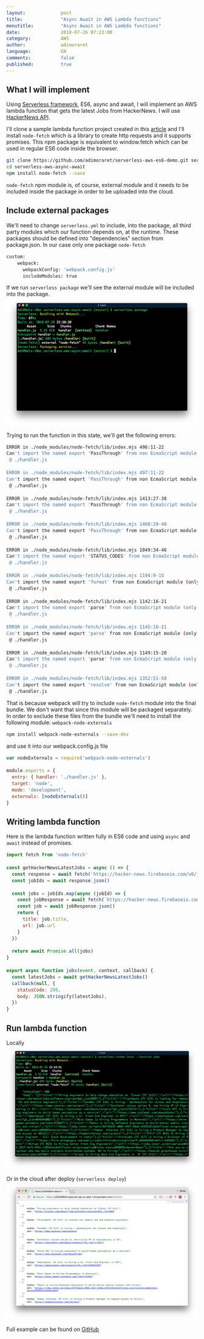 ```yaml
---
layout:             post
title:              "Async Await in AWS Lambda functions"
menutitle:          "Async Await in AWS Lambda functions"
date:               2018-07-26 07:23:00
category:           AWS
author:             adimoraret
language:           EN
comments:           false
published:          true
---
```

## What I will implement ##
Using [Serverless framework](https://serverless.com/framework/docs/), ES6, async and await, I will implement an AWS lambda function that gets the latest Jobs from HackerNews. I will use [HackerNews API](https://github.com/HackerNews/API).

I'll clone a sample lambda function project created in this [article](/ES6-Code-AWS-Lambda) and I'll install ```node-fetch``` which is a library to create http requests and it supports promises. This npm package is equivalent to window.fetch which can be used in regular ES6 code inside the browser. 

```bash
git clone https://github.com/adimoraret/serverless-aws-es6-demo.git serverless-aws-async-await
cd serverless-aws-async-await
npm install node-fetch --save
```
```node-fetch``` npm module is, of course, external module and it needs to be included inside the package in order to be uploaded into the cloud.  

## Include external packages ##
We'll need to change ```serverless.yml``` to include, into the package, all third party modules which our function depends on, at the runtime. These packages should be defined into "dependencies" section from package.json. In our case only one package ```node-fetch```

```bash
custom:
    webpack:
      webpackConfig: 'webpack.config.js'
      includeModules: true
```
If we run ```serverless package``` we'll see the external module will be included into the package.
![serverless package external module](/assets/posts/2018-07-26/serverless-package-external-module.png)

Trying to run the function in this state, we'll get the following errors:

```bash
ERROR in ./node_modules/node-fetch/lib/index.mjs 496:11-22
Can't import the named export 'PassThrough' from non EcmaScript module (only default export is available)
 @ ./handler.js

ERROR in ./node_modules/node-fetch/lib/index.mjs 497:11-22
Can't import the named export 'PassThrough' from non EcmaScript module (only default export is available)
 @ ./handler.js

ERROR in ./node_modules/node-fetch/lib/index.mjs 1413:27-38
Can't import the named export 'PassThrough' from non EcmaScript module (only default export is available)
 @ ./handler.js

ERROR in ./node_modules/node-fetch/lib/index.mjs 1460:29-40
Can't import the named export 'PassThrough' from non EcmaScript module (only default export is available)
 @ ./handler.js

ERROR in ./node_modules/node-fetch/lib/index.mjs 1049:34-46
Can't import the named export 'STATUS_CODES' from non EcmaScript module (only default export is available)
 @ ./handler.js

ERROR in ./node_modules/node-fetch/lib/index.mjs 1194:9-15
Can't import the named export 'format' from non EcmaScript module (only default export is available)
 @ ./handler.js

ERROR in ./node_modules/node-fetch/lib/index.mjs 1142:16-21
Can't import the named export 'parse' from non EcmaScript module (only default export is available)
 @ ./handler.js

ERROR in ./node_modules/node-fetch/lib/index.mjs 1145:16-21
Can't import the named export 'parse' from non EcmaScript module (only default export is available)
 @ ./handler.js

ERROR in ./node_modules/node-fetch/lib/index.mjs 1149:15-20
Can't import the named export 'parse' from non EcmaScript module (only default export is available)
 @ ./handler.js

ERROR in ./node_modules/node-fetch/lib/index.mjs 1352:51-58
Can't import the named export 'resolve' from non EcmaScript module (only default export is available)
 @ ./handler.js
```

That is because webpack will try to include ```node-fetch``` module into the final bundle. We don't want that since this module will be packaged separately. In order to exclude these files from the bundle we'll need to install the following module: ```webpack-node-externals```

```bash
npm install webpack-node-externals --save-dev
```

and use it into our webpack.config.js file

```javascript
var nodeExternals = require('webpack-node-externals')

module.exports = {
  entry: { handler: './handler.js' },
  target: 'node',
  mode: 'development',
  externals: [nodeExternals()]
}
```

## Writing lambda function ##

Here is the lambda function written fully in ES6 code and using ```async``` and ```await``` instead of promises.

```javascript
import fetch from 'node-fetch'

const getHackerNewsLatestJobs = async () => {
  const response = await fetch('https://hacker-news.firebaseio.com/v0/jobstories.json')
  const jobIds = await response.json()

  const jobs = jobIds.map(async (jobId) => {
    const jobResponse = await fetch(`https://hacker-news.firebaseio.com/v0/item/${jobId}.json`)
    const job = await jobResponse.json()
    return {
      title: job.title,
      url: job.url
    }
  })

  return await Promise.all(jobs)
}

export async function jobs(event, context, callback) {
  const latestJobs = await getHackerNewsLatestJobs()
  callback(null, {
    statusCode: 200,
    body: JSON.stringify(latestJobs),
  })
}
```

## Run lambda function ##
Locally
![run lambda function locally](/assets/posts/2018-07-26/serverless-run-async-lambda-function-locally.png)

Or in the cloud after deploy (``` serverless deploy ```)
![run aws es6 function in aws](/assets/posts/2018-07-26/serverless-run-async-lambda-function-in-aws.png)

Full example can be found on [GitHub](https://github.com/adimoraret/serverless-es6-async-await-demo)